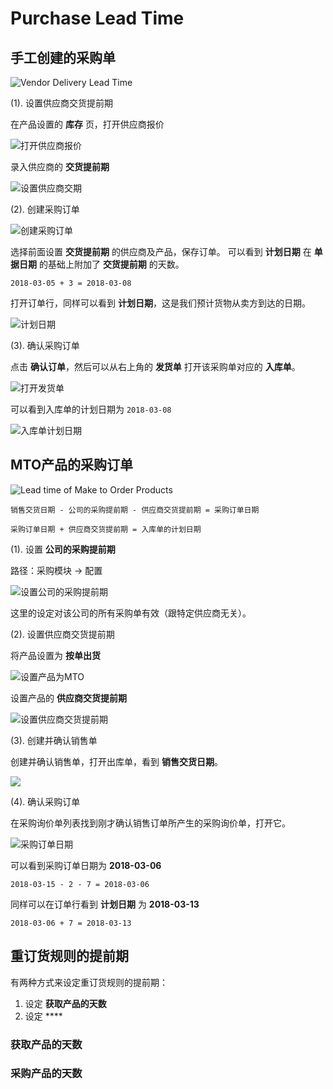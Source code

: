 # Purchase Lead Time

## 手工创建的采购单

![Vendor Delivery Lead Time](_images/vendor_lead_time_Manual_PO.PNG)

(1). 设置供应商交货提前期

在产品设置的 **库存** 页，打开供应商报价

![打开供应商报价](_images/vendor_lead_time_Manual_PO2.PNG)

录入供应商的 **交货提前期**

![设置供应商交期](_images/vendor_lead_time_Manual_PO1.PNG)

(2). 创建采购订单

![创建采购订单](_images/vendor_lead_time_Manual_PO3.PNG)

选择前面设置 **交货提前期** 的供应商及产品，保存订单。
可以看到 **计划日期** 在 **单据日期** 的基础上附加了 **交货提前期** 的天数。

`2018-03-05 + 3 = 2018-03-08`

打开订单行，同样可以看到 **计划日期**，这是我们预计货物从卖方到达的日期。

![计划日期](_images/vendor_lead_time_Manual_PO4.PNG)

(3). 确认采购订单

点击 **确认订单**，然后可以从右上角的 **发货单** 打开该采购单对应的 **入库单**。

![打开发货单](_images/vendor_lead_time_Manual_PO5.PNG)

可以看到入库单的计划日期为 `2018-03-08`

![入库单计划日期](_images/vendor_lead_time_Manual_PO6.PNG)

## MTO产品的采购订单

![Lead time of Make to Order Products](_images/vendor_lead_time_MTO.PNG)

```
销售交货日期 - 公司的采购提前期 - 供应商交货提前期 = 采购订单日期

采购订单日期 + 供应商交货提前期 = 入库单的计划日期
```

(1). 设置 **公司的采购提前期**

路径：采购模块 -> 配置

![设置公司的采购提前期](_images/vendor_lead_time_MTO1.PNG)

这里的设定对该公司的所有采购单有效（跟特定供应商无关）。

(2). 设置供应商交货提前期

将产品设置为 **按单出货**

![设置产品为MTO](_images/vendor_lead_time_MTO2.PNG)

设置产品的 **供应商交货提前期**

![设置供应商交货提前期](_images/vendor_lead_time_MTO3.PNG)

(3). 创建并确认销售单

创建并确认销售单，打开出库单，看到 **销售交货日期**。

![](_images/vendor_lead_time_MTO5.PNG)

(4). 确认采购订单

在采购询价单列表找到刚才确认销售订单所产生的采购询价单，打开它。

![采购订单日期](_images/vendor_lead_time_MTO6.PNG)

可以看到采购订单日期为 **2018-03-06**

`2018-03-15 - 2 - 7 = 2018-03-06`

同样可以在订单行看到 **计划日期** 为 **2018-03-13**

`2018-03-06 + 7 = 2018-03-13`

## 重订货规则的提前期

有两种方式来设定重订货规则的提前期：
1. 设定 **获取产品的天数**
2. 设定 ****

### 获取产品的天数

### 采购产品的天数
